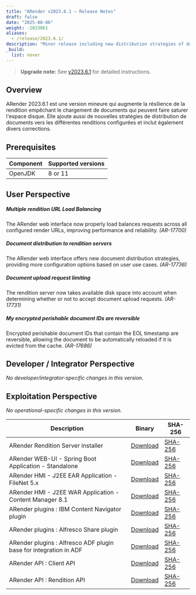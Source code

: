 ```yaml
---
title: "ARender v2023.6.1 – Release Notes"
draft: false
date: "2025-08-06"
weight: -2023061
aliases:
  - /release/2023.6.1/
description: "Minor release including new distribution strategies of documents to renditions, disk space based query acceptance, fixing issue with encrypted perishable docuument id not reversible anb issue with multiple rendition configuration."
_build:
  list: never
---
```


> **Upgrade note:** See [v2023.6.1](/releases/upgrade-notes/v2023.6.1/) for detailed instructions.

## Overview

ARender 2023.6.1 est une version mineure qui augmente la résilience de la rendition empêchant le chargement de documents qui peuvent faire saturer l'espace disque. Elle ajoute aussi de nouvelles stratégies de distribution de documents vers les différentes renditions configurées et inclut également divers corrections.

## Prerequisites

| Component | Supported versions |
| --------- | ------------------ |
| OpenJDK   | 8 or 11            |


## User Perspective

##### Multiple rendition URL Load Balancing
The ARender web interface now properly load balances requests across all configured render URLs, improving performance and reliability. *(AR-17700)*

##### Document distribution to rendition servers
The ARender web interface offers new document distribution strategies, providing more configuration options based on user use cases. *(AR-17736)*

##### Document upload request limiting
The rendition server now takes available disk space into account when determining whether or not to accept document upload requests. *(AR-17731)*

##### My encrypted perishable document IDs are reversible
Encrypted perishable document IDs that contain the EOL timestamp are reversible, allowing the document to be automatically reloaded if it is evicted  from the cache. *(AR-17686)*

## Developer / Integrator Perspective

*No developer/integrator-specific changes in this version.*

## Exploitation Perspective

*No operational-specific changes in this version.*

 Description | Binary | SHA-256 |
|-------------|--------|---------|
| ARender Rendition Server installer | [Download](https://artifactory.arondor.cloud/artifactory/arondor-release/com/arondor/arender/micro/services/rendition-engine-installer/2023.6.1/rendition-engine-installer-2023.6.1-rendition.jar) | [SHA-256](https://artifactory.arondor.cloud/artifactory/arondor-release/com/arondor/arender/micro/services/rendition-engine-installer/2023.6.1/rendition-engine-installer-2023.6.1-rendition.jar.sha256) |
| ARender WEB-UI - Spring Boot Application - Standalone | [Download](https://artifactory.arondor.cloud/artifactory/arondor-release/com/arondor/arender/arondor-arender-hmi-spring-boot-package/2023.6.1/arondor-arender-hmi-spring-boot-package-2023.6.1.zip) | [SHA-256](https://artifactory.arondor.cloud/artifactory/arondor-release/com/arondor/arender/arondor-arender-hmi-spring-boot-package/2023.6.1/arondor-arender-hmi-spring-boot-package-2023.6.1.zip.sha256) |
| ARender HMI - J2EE EAR Application - FileNet 5.x | [Download](https://artifactory.arondor.cloud/artifactory/arondor-release/com/arondor/arender/arondor-arender-hmi-filenet-ear/2023.6.1/arondor-arender-hmi-filenet-ear-2023.6.1.ear) | [SHA-256](https://artifactory.arondor.cloud/artifactory/arondor-release/com/arondor/arender/arondor-arender-hmi-filenet-ear/2023.6.1/arondor-arender-hmi-filenet-ear-2023.6.1.ear.sha256) |
| ARender HMI - J2EE WAR Application - Content Manager 8.1 | [Download](https://artifactory.arondor.cloud/artifactory/arondor-release/com/arondor/arender/arondor-arender-hmi-cm/2023.6.1/arondor-arender-hmi-cm-2023.6.1.war) | [SHA-256](https://artifactory.arondor.cloud/artifactory/arondor-release/com/arondor/arender/arondor-arender-hmi-cm/2023.6.1/arondor-arender-hmi-cm-2023.6.1.war.sha256) |
| ARender plugins : IBM Content Navigator plugin | [Download](https://artifactory.arondor.cloud/artifactory/arondor-release/com/arondor/arender/arondor-arender-navigator-plugin/2023.6.1/arondor-arender-navigator-plugin-2023.6.1.jar) | [SHA-256](https://artifactory.arondor.cloud/artifactory/arondor-release/com/arondor/arender/arondor-arender-navigator-plugin/2023.6.1/arondor-arender-navigator-plugin-2023.6.1.jar.sha256) |
| ARender plugins : Alfresco Share plugin | [Download](https://artifactory.arondor.cloud/artifactory/arondor-release/com/arondor/arender/arender-for-alfresco-share-plugin/2023.6.1/arender-for-alfresco-share-plugin-2023.6.1.jar) | [SHA-256](https://artifactory.arondor.cloud/artifactory/arondor-release/com/arondor/arender/arender-for-alfresco-share-plugin/2023.6.1/arender-for-alfresco-share-plugin-2023.6.1.jar.sha256) |
| ARender plugins : Alfresco ADF plugin base for integration in ADF | [Download](https://artifactory.arondor.cloud/artifactory/arondor-release/com/arondor/arender/arender-for-alfresco-ADF-plugin/2023.6.1/arender-for-alfresco-ADF-plugin-2023.6.1.zip) | [SHA-256](https://artifactory.arondor.cloud/artifactory/arondor-release/com/arondor/arender/arender-for-alfresco-ADF-plugin/2023.6.1/arender-for-alfresco-ADF-plugin-2023.6.1.zip.sha256) |
| ARender API : Client API | [Download](https://artifactory.arondor.cloud/artifactory/arondor-release/com/arondor/arender/arondor-arender-client-api/2023.6.1/arondor-arender-client-api-2023.6.1-javadoc.jar) | [SHA-256](https://artifactory.arondor.cloud/artifactory/arondor-release/com/arondor/arender/arondor-arender-client-api/2023.6.1/arondor-arender-client-api-2023.6.1-javadoc.jar.sha256) |
| ARender API : Rendition API | [Download](https://artifactory.arondor.cloud/artifactory/arondor-release/com/arondor/arender/arondor-arender-rendition-api/2023.6.1/arondor-arender-rendition-api-2023.6.1-javadoc.jar) | [SHA-256](https://artifactory.arondor.cloud/artifactory/arondor-release/com/arondor/arender/arondor-arender-rendition-api/2023.6.1/arondor-arender-rendition-api-2023.6.1-javadoc.jar.sha256) |
